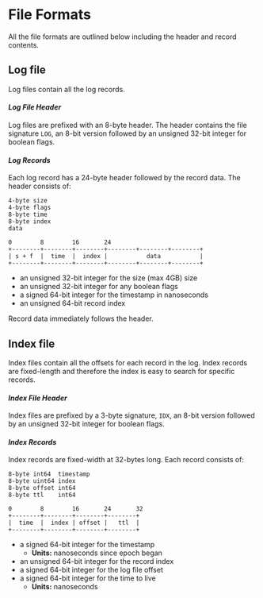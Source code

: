 # **File Formats**

All the file formats are outlined below including the header and record 
contents.

## **Log file**

Log files contain all the log records.

#### *Log File Header*

Log files are prefixed with an 8-byte header. The header contains the file
signature `LOG`, an 8-bit version followed by an unsigned 32-bit integer for 
boolean flags.

#### *Log Records*

Each log record has a 24-byte header followed by the record data. The header
consists of:

```
4-byte size
4-byte flags
8-byte time
8-byte index
data

0        8        16       24
+--------+--------+--------+--------+--------+--------+
| s + f  |  time  |  index |           data           |
+--------+--------+--------+--------+--------+--------+
```

- an unsigned 32-bit integer for the size (max 4GB) size
- an unsigned 32-bit integer for any boolean flags
- a signed 64-bit integer for the timestamp in nanoseconds
- an unsigned 64-bit record index

Record data immediately follows the header.

## **Index file**

Index files contain all the offsets for each record in the log. Index 
records are fixed-length and therefore the index is easy to search for specific
records.

#### *Index File Header*

Index files are prefixed by a 3-byte signature, `IDX`, an 8-bit version 
followed by an unsigned 32-bit integer for boolean flags.

#### *Index Records*

Index records are fixed-width at 32-bytes long. Each record consists of:

```
8-byte int64  timestamp
8-byte uint64 index
8-byte offset int64
8-byte ttl    int64

0        8        16       24       32
+--------+--------+--------+--------+
|  time  |  index | offset |   ttl  |
+--------+--------+--------+--------+
```

- a signed 64-bit integer for the timestamp
    - **Units:** nanoseconds since epoch began
- an unsigned 64-bit integer for the record index
- a signed 64-bit integer for the log file offset
- a signed 64-bit integer for the time to live
    - **Units:** nanoseconds

